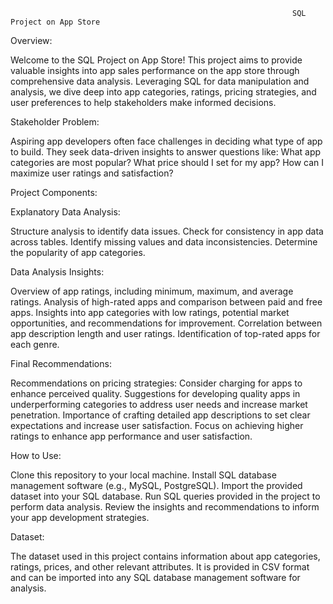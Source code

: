                                                                    SQL Project on App Store
Overview:

Welcome to the SQL Project on App Store! This project aims to provide valuable insights into app sales performance on the app store through comprehensive data analysis. Leveraging SQL for data manipulation and analysis, we dive deep into app categories, ratings, pricing strategies, and user preferences to help stakeholders make informed decisions.

Stakeholder Problem:

Aspiring app developers often face challenges in deciding what type of app to build. They seek data-driven insights to answer questions like:
What app categories are most popular?
What price should I set for my app?
How can I maximize user ratings and satisfaction?

Project Components:

Explanatory Data Analysis:

Structure analysis to identify data issues.
Check for consistency in app data across tables.
Identify missing values and data inconsistencies.
Determine the popularity of app categories.

Data Analysis Insights:

Overview of app ratings, including minimum, maximum, and average ratings.
Analysis of high-rated apps and comparison between paid and free apps.
Insights into app categories with low ratings, potential market opportunities, and recommendations for improvement.
Correlation between app description length and user ratings.
Identification of top-rated apps for each genre.

Final Recommendations:

Recommendations on pricing strategies: Consider charging for apps to enhance perceived quality.
Suggestions for developing quality apps in underperforming categories to address user needs and increase market penetration.
Importance of crafting detailed app descriptions to set clear expectations and increase user satisfaction.
Focus on achieving higher ratings to enhance app performance and user satisfaction.

How to Use:

Clone this repository to your local machine.
Install SQL database management software (e.g., MySQL, PostgreSQL).
Import the provided dataset into your SQL database.
Run SQL queries provided in the project to perform data analysis.
Review the insights and recommendations to inform your app development strategies.

Dataset:

The dataset used in this project contains information about app categories, ratings, prices, and other relevant attributes. It is provided in CSV format and can be imported into any SQL database management software for analysis.

